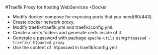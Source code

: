 #Traefik Proxy for hosting WebServices +Docker


-  Modify docker-compose for exposing ports that you need(80/443).
-  Create docker network proxy.
-  Modify traefik/traefik.yml   and traefik/config.yml.
-  Create a certs folders and generate certs inside of it.
-  Generate a password with package `apache-utils`  using `htpasswd -traefik/.htpasswd proxy`
-  Use the content of .htpasswd in traefik/config.yml
